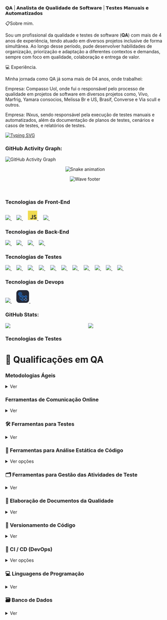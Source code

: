 


𝗤𝗔 | 𝗔𝗻𝗮𝗹𝗶𝘀𝘁𝗮 𝗱𝗲 𝗤𝘂𝗮𝗹𝗶𝗱𝗮𝗱𝗲 𝗱𝗲 𝗦𝗼𝗳𝘁𝘄𝗮𝗿𝗲 | 𝗧𝗲𝘀𝘁𝗲𝘀 𝗠𝗮𝗻𝘂𝗮𝗶𝘀 𝗲 𝗔𝘂𝘁𝗼𝗺𝗮𝘁𝗶𝘇𝗮𝗱𝗼𝘀 


📋Sobre mim.

Sou um profissional da qualidade e testes de software (𝐐𝐀) com mais de 4 anos de experiência, tendo atuado em diversos projetos inclusive de forma simultânea. Ao longo desse período, pude desenvolver habilidades de organização, priorização e adaptação a diferentes contextos e demandas, sempre com foco em qualidade, colaboração e entrega de valor.


💻 Experiência.

Minha jornada como QA já soma mais de 04 anos, onde trabalhei:

Empresa: Compasso Uol, onde fui o responsável pelo processo de qualidade em projetos de software em diversos projetos como, Vivo, Marfrig, Yamara consocios, Melissa Br e US, Brasif, Converse e Via scull e outros.
 
Empresa: INxus, sendo responsável pela execução de testes manuais e automatizados, além da documentação de planos de testes, cenários e casos de testes, e relatórios de testes.


  [![Typing SVG](https://readme-typing-svg.demolab.com?font=Fira+Code&pause=1000&color=22C5F7&width=435&lines=Quality+Assurance+%7C+Test+Automation+%7C+QA+Tester)](https://git.io/typing-svg)

  


### GitHub Activity Graph:

![GitHub Activity Graph](https://github-readme-activity-graph.vercel.app/graph?username=SavioHolandaQA&radius=16&theme=react-dark&area=true&hide_title=false&hide_border=false&order=5)

 


<p align="center">
  <img src="https://github.com/SavioHolandaQA/SavioHolandaQA/blob/output/github-contribution-grid-snake-dark.svg" alt="Snake animation" />
</p>



<p align="center">
  <img src="https://camo.githubusercontent.com/523e198db91e59fcb95fedd872dc9e957e4cc09d07ed65167e7b559bb1f5d2d3/68747470733a2f2f63617073756c652d72656e6465722e76657263656c2e6170702f6170693f747970653d776176696e6726636f6c6f723d343037396138266865696768743d3132302673656374696f6e3d666f6f746572" alt="Wave footer" />
</p>

 
 
  
  
  
 
 
 
<br>








 
 </h3>

 
  <h3> Tecnologias de Front-End <p> 
  
  <a href = "">
   <img aling= "center" heigth="30" width ="30" src="https://cdn.pixabay.com/photo/2017/08/05/11/16/logo-2582748_1280.png" 
   style="max-width: 100%">
  </a>
  &nbsp; &nbsp;
  
  <a href = "">
   <img aling= "center" heigth="30" width ="30" src="https://gremmedia.hu/storage/app/uploads/public/5eb/e9a/f22/5ebe9af2215a9357125656.png" 
   style="max-width: 100%">
  </a>
  &nbsp; &nbsp;
  

  <a href = "">
   <img aling= "center" heigth="30" width ="30" src="https://raw.githubusercontent.com/devicons/devicon/master/icons/javascript/javascript-original.svg" 
   style="max-width: 100%">
  </a>
  &nbsp; &nbsp;

  <a href = "">
   <img aling= "center" heigth="30" width ="30" src="https://upload.wikimedia.org/wikipedia/commons/thumb/4/4c/Typescript_logo_2020.svg/120px-Typescript_logo_2020.svg.png" 
   style="max-width: 100%">
  </a>
  &nbsp; &nbsp;
  
 </h3>
 
 
 
 <h3> Tecnologias de Back-End <p>
  
  <a href = "">
   <img aling= "center" heigth="30" width ="30" src = "https://static-00.iconduck.com/assets.00/java-icon-512x512-kvr1nudq.png" 
    style="max-width: 100%">
  </a>
  &nbsp; &nbsp;
  
  <a href = "">
   <img aling= "center" heigth="30" width ="30" src="https://upload.wikimedia.org/wikipedia/commons/thumb/4/4c/Typescript_logo_2020.svg/120px-Typescript_logo_2020.svg.png" 
   style="max-width: 100%">
  </a>
  &nbsp; &nbsp;
  
  
  <a href = "">
   <img aling= "center"  heigth="30" width ="30" src = "https://www.w3schools.in/wp-content/uploads/mongodb-logo.png" 
    style="max-width: 100%">
  </a>
  &nbsp; &nbsp;


   <a href = "">
   <img aling= "center" heigth="30" width ="30" src = "https://static-00.iconduck.com/assets.00/python-icon-512x512-88yv7xw6.png" 
    style="max-width: 100%">
  </a>
  &nbsp; &nbsp;

   </h3>

 
 
 
 
 <h3> Tecnologias de Testes <p>
 
  <a href = "">
   <img aling= "center" heigth="30" width ="30" src = "https://ciclosw.files.wordpress.com/2015/08/big-logo.png" 
    style="max-width: 100%">
  </a>
  &nbsp;  &nbsp;

  <a href = "">
   <img aling= "center" heigth="25" width ="25" src = "https://static-00.iconduck.com/assets.00/postman-icon-512x512-egthorop.png" 
    style="max-width: 100%; ">
  </a>
  &nbsp;  &nbsp;

  <a href = "">
   <img aling= "center" heigth="25" width ="25" src = "https://static-00.iconduck.com/assets.00/cypress-icon-512x511-29zvfts6.png" 
    style="max-width: 100%">
  </a>
   &nbsp;  &nbsp;
  
  <a href = "">
   <img aling= "center" heigth="30" width ="30" src = "https://icon.icepanel.io/Technology/svg/Playwrite.svg" 
    style="max-width: 100%; ">
  </a>
  &nbsp;  &nbsp;

  <a href = "">
   <img aling= "center" heigth="25" width ="25" src = "https://avatars.githubusercontent.com/u/19369327?s=48&v=4" 
    style="max-width: 100%; ">
  </a>
  &nbsp;  &nbsp;

 <a href = "">
   <img aling= "center" heigth="30" width ="30" src = "https://www.eficode.com/hs-fs/hubfs/Eficode%202020%20site%20images/Academy/Robot%20framework@2x.png?width=300&name=Robot%20framework@2x.png" 
    style="max-width: 100%; ">
  </a>
  &nbsp;  &nbsp;

<a href = "">
   <img aling= "center" heigth="26" width ="26" src = "https://static-00.iconduck.com/assets.00/apps-insomnia-icon-512x512-dse2p0fm.png" 
    style="max-width: 100%; ">
  </a>
  &nbsp;  &nbsp;

  <a href = "">
   <img aling= "center" heigth="23" width ="23" src = "https://pbs.twimg.com/profile_images/1722141377721733120/87purypJ_400x400.jpg" 
    style="max-width: 100%; ">
  </a>
  &nbsp;  &nbsp;


 <a href = "">
   <img aling= "center" heigth="25" width ="25" src = "https://static-00.iconduck.com/assets.00/browserstack-icon-256x255-fuozzrzb.png" 
    style="max-width: 100%">
  </a>
  &nbsp;  &nbsp;


 <a href = "">
   <img aling= "center" heigth="22" width ="22" src = "https://static-00.iconduck.com/assets.00/jest-icon-232x256-6rtnb0e0.png" 
    style="max-width: 100%">
  </a>
  &nbsp;  &nbsp;

 <a href = "">
   <img aling= "center" heigth="30" width ="30" src = "https://media.slid.es/uploads/338958/images/1496345/supertest.png" 
    style="max-width: 100%">
  </a>
  &nbsp;  &nbsp;





  
  
  <h3> Tecnologias de Devops <p>


  <a href = "">
   <img aling= "center" heigth="40" width ="40" src = "https://static-00.iconduck.com/assets.00/docker-icon-512x438-ga1hb37h.png" 
    style="max-width: 100%">
  </a>
  &nbsp;  &nbsp;

  <a href = "">
   <img aling= "center" heigth="40" width ="40" src = "https://raw.githubusercontent.com/jpb06/jpb06/master/icons/GithubActions-Dark.svg" 
    style="max-width: 100%">
  </a>
  &nbsp;  &nbsp;

### GitHub Stats:

<div style="display: flex; justify-content: space-between;">
  <img src="https://github-readme-stats.vercel.app/api?username=SavioHolandaQA&show_icons=true&theme=github_dark" width="48%" />
  <img src="https://github-readme-streak-stats.herokuapp.com/?user=SavioHolandaQA&theme=github_dark_blue" width="48%" />
</div>


 
 
 <h3> Tecnologias de Testes <p>



# 🧪 Qualificações em QA

### Metodologias Ágeis
<details>
  <summary>Ver</summary>

  - Kanban  
  - Scrum  

</details>

### Ferramentas de Comunicação Online
<details>
  <summary>Ver</summary>

  - Microsoft Teams  
  - Google Meet  
  - Zoom  

</details>

### 🛠️ Ferramentas para Testes
<details>
  <summary>Ver </summary>

  - Selenium WebDriver  
  - Cypress  
  - Playwright  
  - Robot Framework  
  - Maven  
  - Cucumber  
  - BrowserStack  
  - JMeter  
  - K6  
  - Postman  
  - Hoppscotch  
  - Insomnia  
  - SuperTest    
  - Rest Assured
    
   ##📚 Em Estudo 
   ---
   
  -- Web 🖥️
  - TestCafé  
  - CodeceptJS

  -- API  
  - Wiremock

  --Mobile 📱  
  - Appium  
  - Maestro  
  - Barista  
  - XCUITest  




</details>

### 🧹 Ferramentas para Análise Estática de Código
<details>
  <summary>Ver opções</summary>

  - SonarQube  

</details>

### 🗂️ Ferramentas para Gestão das Atividades de Teste
<details>
  <summary>Ver </summary>

  - Trello  
  - Jira  
  - Asana
  - ServiceNow  

</details>

### 📝 Elaboração de Documentos da Qualidade
<details>
  <summary>Ver </summary>

  - Plano de Testes
  - Critérios de Aceite
  - Cenários e Casos de Teste  
  - Relatório de Bugs  
  - Resultados dos Testes  

</details>

### 🧾 Versionamento de Código
<details>
  <summary>Ver </summary>

  - Noções básicas em comandos GIT  
    - `git add`  
    - `git commit`  
    - `git push`  
    - `git status`  
    - `git diff`  
    - `git branch`  

</details>

### 🔁 CI / CD (DevOps)
<details>
  <summary>Ver opções</summary>

  - GitHub Actions  
  - GitLab CI  
  - Docker

</details>

### 💻 Linguagens de Programação
<details>
  <summary>Ver </summary>

  - Java  
  - TypeScript  
  - JavaScript  
  - Python  

</details>

### 🗃️ Banco de Dados
<details>
  <summary>Ver </summary>

  - Noções básicas em SQL para geração de massas de dados para testes  
  - Uso da ferramenta DBeaver (bancos SQL, MySQL, PostgreSQL)  

</details>




